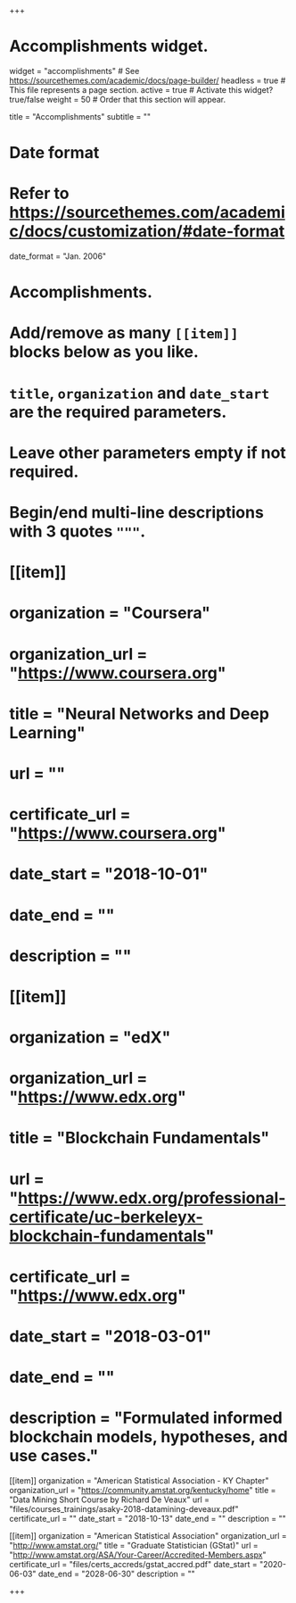 +++
# Accomplishments widget.
widget = "accomplishments"  # See https://sourcethemes.com/academic/docs/page-builder/
headless = true  # This file represents a page section.
active = true  # Activate this widget? true/false
weight = 50  # Order that this section will appear.

title = "Accomplish&shy;ments"
subtitle = ""

# Date format
#   Refer to https://sourcethemes.com/academic/docs/customization/#date-format
date_format = "Jan. 2006"

# Accomplishments.
#   Add/remove as many `[[item]]` blocks below as you like.
#   `title`, `organization` and `date_start` are the required parameters.
#   Leave other parameters empty if not required.
#   Begin/end multi-line descriptions with 3 quotes `"""`.

# [[item]]
#   organization = "Coursera"
#   organization_url = "https://www.coursera.org"
#   title = "Neural Networks and Deep Learning"
#   url = ""
#   certificate_url = "https://www.coursera.org"
#   date_start = "2018-10-01"
#   date_end = ""
#   description = ""
# 
# [[item]]
#   organization = "edX"
#   organization_url = "https://www.edx.org"
#   title = "Blockchain Fundamentals"
#   url = "https://www.edx.org/professional-certificate/uc-berkeleyx-blockchain-fundamentals"
#   certificate_url = "https://www.edx.org"
#   date_start = "2018-03-01"
#   date_end = ""
#   description = "Formulated informed blockchain models, hypotheses, and use cases."

[[item]]
  organization = "American Statistical Association - KY Chapter"
  organization_url = "https://community.amstat.org/kentucky/home"
  title = "Data Mining Short Course by Richard De Veaux"
  url = "files/courses_trainings/asaky-2018-datamining-deveaux.pdf"
  certificate_url = ""
  date_start = "2018-10-13"
  date_end = ""
  description = ""
  
[[item]]
  organization = "American Statistical Association"
  organization_url = "http://www.amstat.org/"
  title = "Graduate Statistician (GStat)"
  url = "http://www.amstat.org/ASA/Your-Career/Accredited-Members.aspx"
  certificate_url = "files/certs_accreds/gstat_accred.pdf"
  date_start = "2020-06-03"
  date_end = "2028-06-30"
  description = ""
  
+++
